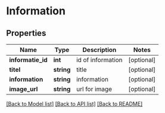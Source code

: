 # Information

## Properties
Name | Type | Description | Notes
------------ | ------------- | ------------- | -------------
**informatie_id** | **int** | id of information | [optional] 
**titel** | **string** | title | [optional] 
**information** | **string** | information | [optional] 
**image_url** | **string** | url for image | [optional] 

[[Back to Model list]](../README.md#documentation-for-models) [[Back to API list]](../README.md#documentation-for-api-endpoints) [[Back to README]](../README.md)



